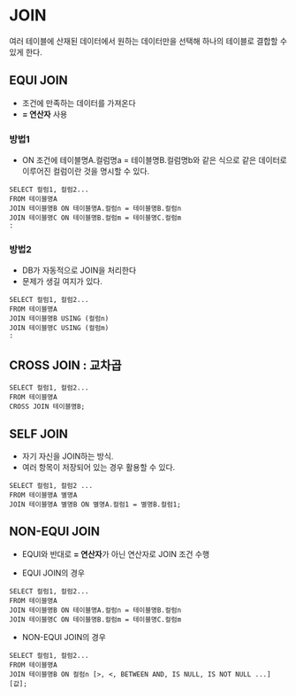 # JOIN
여러 테이블에 산재된 데이터에서 원하는 데이터만을 선택해 하나의 테이블로 결합할 수 있게 한다.
## EQUI JOIN
* 조건에 만족하는 데이터를 가져온다
* **= 연산자** 사용

### 방법1
* ON 조건에 테이블명A.컬럼명a = 테이블명B.컬럼명b와 같은 식으로 같은 데이터로 이루어진 컬럼이란 것을 명시할 수 있다.
```
SELECT 컬럼1, 컬럼2...
FROM 테이블명A
JOIN 테이블명B ON 테이블명A.컬럼n = 테이블명B.컬럼n
JOIN 테이블명C ON 테이블명B.컬럼m = 테이블명C.컬럼m
:

```

### 방법2
* DB가 자동적으로 JOIN을 처리한다
* 문제가 생길 여지가 있다.
```
SELECT 컬럼1, 컬럼2...
FROM 테이블명A
JOIN 테이블명B USING (컬럼n)
JOIN 테이블명C USING (컬럼m)
:

```

## CROSS JOIN : 교차곱

```
SELECT 컬럼1, 컬럼2...
FROM 테이블명A
CROSS JOIN 테이블명B; 
```

## SELF JOIN
* 자기 자신을 JOIN하는 방식.
* 여러 항목이 저장되어 있는 경우 활용할 수 있다.
```
SELECT 컬럼1, 컬럼2 ...
FROM 테이블명A 별명A
JOIN 테이블명A 별명B ON 별명A.컬럼1 = 별명B.컬럼1;
```

## NON-EQUI JOIN
* EQUI와 반대로 **= 연산자**가 아닌 연산자로 JOIN 조건 수행

* EQUI JOIN의 경우
```
SELECT 컬럼1, 컬럼2...
FROM 테이블명A
JOIN 테이블명B ON 테이블명A.컬럼n = 테이블명B.컬럼n
JOIN 테이블명C ON 테이블명B.컬럼m = 테이블명C.컬럼m
```

* NON-EQUI JOIN의 경우
```
SELECT 컬럼1, 컬럼2...
FROM 테이블명A
JOIN 테이블명B ON 컬럼n [>, <, BETWEEN AND, IS NULL, IS NOT NULL ...] [값];
```
